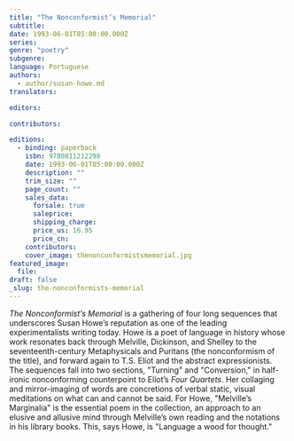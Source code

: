 ```yaml
---
title: "The Nonconformist’s Memorial"
subtitle:
date: 1993-06-01T05:00:00.000Z
series:
genre: "poetry"
subgenre:
language: Portuguese
authors:
  - author/susan-howe.md
translators:

editors:

contributors:

editions:
  - binding: paperback
    isbn: 9780811212298
    date: 1993-06-01T05:00:00.000Z
    description: ""
    trim_size: ""
    page_count: ""
    sales_data:
      forsale: true
      saleprice:
      shipping_charge:
      price_us: 16.95
      price_cn:
    contributors:
    cover_image: thenonconformistsmemorial.jpg
featured_image:
  file:
draft: false
_slug: the-nonconformists-memorial
---
```


_The Nonconformist’s Memorial_ is a gathering of four long sequences that underscores Susan Howe’s reputation as one of the leading experimentalists writing today. Howe is a poet of language in history whose work resonates back through Melville, Dickinson, and Shelley to the seventeenth-century Metaphysicals and Puritans (the nonconformism of the title), and forward again to T.S. Eliot and the abstract expressionists. The sequences fall into two sections, "Turning" and "Conversion," in half-ironic nonconforming counterpoint to Eliot’s _Four Quartets_. Her collaging and mirror-imaging of words are concretions of verbal static, visual meditations on what can and cannot be said. For Howe, "Melville’s Marginalia" is the essential poem in the collection, an approach to an elusive and allusive mind through Melville’s own reading and the notations in his library books. This, says Howe, is "Language a wood for thought."

